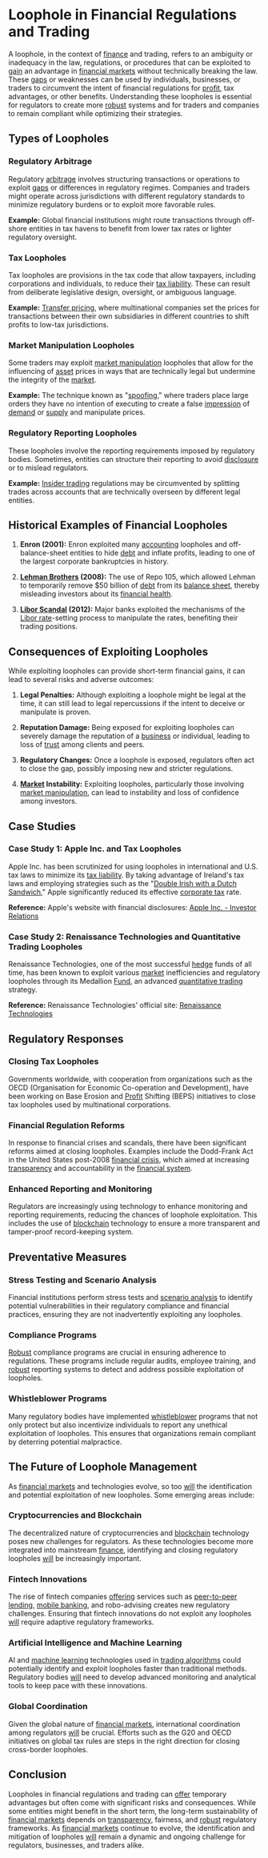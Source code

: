# Loophole in Financial Regulations and Trading

A loophole, in the context of [finance](../f/finance.md) and trading, refers to an ambiguity or inadequacy in the law, regulations, or procedures that can be exploited to [gain](../g/gain.md) an advantage in [financial markets](../f/financial_market.md) without technically breaking the law. These [gaps](../g/gap.md) or weaknesses can be used by individuals, businesses, or traders to circumvent the intent of financial regulations for [profit](../p/profit.md), tax advantages, or other benefits. Understanding these loopholes is essential for regulators to create more [robust](../r/robust.md) systems and for traders and companies to remain compliant while optimizing their strategies.

## Types of Loopholes

### Regulatory Arbitrage
Regulatory [arbitrage](../a/arbitrage.md) involves structuring transactions or operations to exploit [gaps](../g/gap.md) or differences in regulatory regimes. Companies and traders might operate across jurisdictions with different regulatory standards to minimize regulatory burdens or to exploit more favorable rules.

**Example:**
Global financial institutions might route transactions through off-shore entities in tax havens to benefit from lower tax rates or lighter regulatory oversight.

### Tax Loopholes
Tax loopholes are provisions in the tax code that allow taxpayers, including corporations and individuals, to reduce their [tax liability](../t/tax_liability.md). These can result from deliberate legislative design, oversight, or ambiguous language.

**Example:**
[Transfer pricing](../t/transfer_price.md), where multinational companies set the prices for transactions between their own subsidiaries in different countries to shift profits to low-tax jurisdictions.

### Market Manipulation Loopholes
Some traders may exploit [market manipulation](../m/market_manipulation.md) loopholes that allow for the influencing of [asset](../a/asset.md) prices in ways that are technically legal but undermine the integrity of the [market](../m/market.md).

**Example:**
The technique known as "[spoofing](../s/spoofing.md)," where traders place large orders they have no intention of executing to create a false [impression](../i/impression.md) of [demand](../d/demand.md) or [supply](../s/supply.md) and manipulate prices.

### Regulatory Reporting Loopholes
These loopholes involve the reporting requirements imposed by regulatory bodies. Sometimes, entities can structure their reporting to avoid [disclosure](../d/disclosure.md) or to mislead regulators.

**Example:**
[Insider trading](../i/insider.md) regulations may be circumvented by splitting trades across accounts that are technically overseen by different legal entities.

## Historical Examples of Financial Loopholes

1. **Enron (2001):** Enron exploited many [accounting](../a/accounting.md) loopholes and off-balance-sheet entities to hide [debt](../d/debt.md) and inflate profits, leading to one of the largest corporate bankruptcies in history.

2. **[Lehman Brothers](../l/lehman_brothers.md) (2008):** The use of Repo 105, which allowed Lehman to temporarily remove $50 billion of [debt](../d/debt.md) from its [balance sheet](../b/balance_sheet.md), thereby misleading investors about its [financial health](../f/financial_health.md).

3. **[Libor Scandal](../l/libor_scandal.md) (2012):** Major banks exploited the mechanisms of the [Libor rate](../l/libor_rate_analysis.md)-setting process to manipulate the rates, benefiting their trading positions.

## Consequences of Exploiting Loopholes

While exploiting loopholes can provide short-term financial gains, it can lead to several risks and adverse outcomes:

1. **Legal Penalties:** Although exploiting a loophole might be legal at the time, it can still lead to legal repercussions if the intent to deceive or manipulate is proven.

2. **Reputation Damage:** Being exposed for exploiting loopholes can severely damage the reputation of a [business](../b/business.md) or individual, leading to loss of [trust](../t/trust.md) among clients and peers.

3. **Regulatory Changes:** Once a loophole is exposed, regulators often act to close the gap, possibly imposing new and stricter regulations.

4. **[Market](../m/market.md) Instability:** Exploiting loopholes, particularly those involving [market manipulation](../m/market_manipulation.md), can lead to instability and loss of confidence among investors.

## Case Studies

### Case Study 1: Apple Inc. and Tax Loopholes
Apple Inc. has been scrutinized for using loopholes in international and U.S. tax laws to minimize its [tax liability](../t/tax_liability.md). By taking advantage of Ireland's tax laws and employing strategies such as the "[Double Irish with a Dutch Sandwich](../d/double_irish_with_a_dutch_sandwich.md)," Apple significantly reduced its effective [corporate tax](../c/corporate_tax.md) rate.

**Reference:**
Apple's website with financial disclosures: [Apple Inc. - Investor Relations](https://investor.apple.com/)

### Case Study 2: Renaissance Technologies and Quantitative Trading Loopholes
Renaissance Technologies, one of the most successful [hedge](../h/hedge.md) funds of all time, has been known to exploit various [market](../m/market.md) inefficiencies and regulatory loopholes through its Medallion [Fund](../f/fund.md), an advanced [quantitative trading](../q/quantitative_trading.md) strategy.

**Reference:**
Renaissance Technologies' official site: [Renaissance Technologies](https://www.rentec.com/)

## Regulatory Responses

### Closing Tax Loopholes
Governments worldwide, with cooperation from organizations such as the OECD (Organisation for Economic Co-operation and Development), have been working on Base Erosion and [Profit](../p/profit.md) Shifting (BEPS) initiatives to close tax loopholes used by multinational corporations.

### Financial Regulation Reforms
In response to financial crises and scandals, there have been significant reforms aimed at closing loopholes. Examples include the Dodd-Frank Act in the United States post-2008 [financial crisis](../f/financial_crisis.md), which aimed at increasing [transparency](../t/transparency.md) and accountability in the [financial system](../f/financial_system.md).

### Enhanced Reporting and Monitoring
Regulators are increasingly using technology to enhance monitoring and reporting requirements, reducing the chances of loophole exploitation. This includes the use of [blockchain](../b/blockchain_in_trading.md) technology to ensure a more transparent and tamper-proof record-keeping system.

## Preventative Measures

### Stress Testing and Scenario Analysis
Financial institutions perform stress tests and [scenario analysis](../s/scenario_analysis.md) to identify potential vulnerabilities in their regulatory compliance and financial practices, ensuring they are not inadvertently exploiting any loopholes.

### Compliance Programs
[Robust](../r/robust.md) compliance programs are crucial in ensuring adherence to regulations. These programs include regular audits, employee training, and [robust](../r/robust.md) reporting systems to detect and address possible exploitation of loopholes.

### Whistleblower Programs
Many regulatory bodies have implemented [whistleblower](../w/whistleblower.md) programs that not only protect but also incentivize individuals to report any unethical exploitation of loopholes. This ensures that organizations remain compliant by deterring potential malpractice.

## The Future of Loophole Management

As [financial markets](../f/financial_market.md) and technologies evolve, so too [will](../w/will.md) the identification and potential exploitation of new loopholes. Some emerging areas include:

### Cryptocurrencies and Blockchain
The decentralized nature of cryptocurrencies and [blockchain](../b/blockchain_in_trading.md) technology poses new challenges for regulators. As these technologies become more integrated into mainstream [finance](../f/finance.md), identifying and closing regulatory loopholes [will](../w/will.md) be increasingly important.

### Fintech Innovations
The rise of fintech companies [offering](../o/offering.md) services such as [peer-to-peer lending](../p/peer-to-peer_lending.md), [mobile banking](../m/mobile_banking.md), and robo-advising creates new regulatory challenges. Ensuring that fintech innovations do not exploit any loopholes [will](../w/will.md) require adaptive regulatory frameworks.

### Artificial Intelligence and Machine Learning
AI and [machine learning](../m/machine_learning.md) technologies used in [trading algorithms](../t/trading_algorithms.md) could potentially identify and exploit loopholes faster than traditional methods. Regulatory bodies [will](../w/will.md) need to develop advanced monitoring and analytical tools to keep pace with these innovations.

### Global Coordination
Given the global nature of [financial markets](../f/financial_market.md), international coordination among regulators [will](../w/will.md) be crucial. Efforts such as the G20 and OECD initiatives on global tax rules are steps in the right direction for closing cross-border loopholes.

## Conclusion

Loopholes in financial regulations and trading can [offer](../o/offer.md) temporary advantages but often come with significant risks and consequences. While some entities might benefit in the short term, the long-term sustainability of [financial markets](../f/financial_market.md) depends on [transparency](../t/transparency.md), fairness, and [robust](../r/robust.md) regulatory frameworks. As [financial markets](../f/financial_market.md) continue to evolve, the identification and mitigation of loopholes [will](../w/will.md) remain a dynamic and ongoing challenge for regulators, businesses, and traders alike.